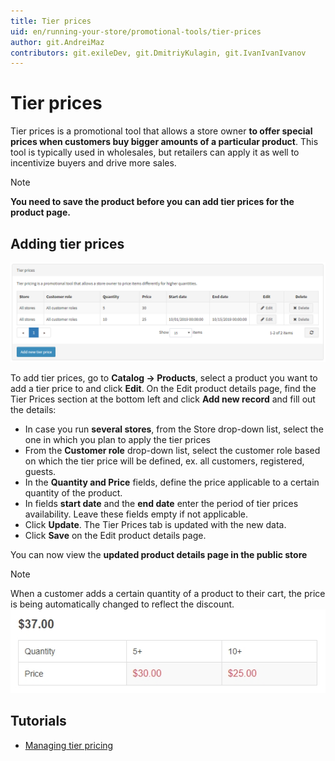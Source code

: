 ```yaml
---
title: Tier prices
uid: en/running-your-store/promotional-tools/tier-prices
author: git.AndreiMaz
contributors: git.exileDev, git.DmitriyKulagin, git.IvanIvanIvanov
---
```


# Tier prices

Tier prices is a promotional tool that allows a store owner **to offer special prices when customers buy bigger amounts of a particular product**. This tool is typically used in wholesales, but retailers can apply it as well to incentivize buyers and drive more sales.

> [!NOTE]
> 
> **You need to save the product before you can add tier prices for the product page.**

## Adding tier prices

![Tier_prices](_static/tier-prices/tier.png)

To add tier prices, go to **Catalog → Products**, select a product you want to add a tier price to and click **Edit**. On the Edit product details page, find the Tier Prices section at the bottom left and click **Add new record** and fill out the details:

- In case you run **several stores**, from the Store drop-down list, select the one in which you plan to apply the tier prices
- From the **Customer role** drop-down list, select the customer role based on which the tier price will be defined, ex. all customers, registered, guests.
- In the **Quantity and Price** fields, define the price applicable to a certain quantity of the product.
- In fields **start date** and the **end date** enter the period of tier prices availability. Leave these fields empty if not applicable.
- Click **Update**. The Tier Prices tab is updated with the new data.
- Click **Save** on the Edit product details page.

You can now view the **updated product details page in the public store**

> [!NOTE]
> 
> When a customer adds a certain quantity of a product to their cart, the price is being automatically changed to reflect the discount. ![Tier_price_example](_static/tier-prices/TierPriceExample.jpg)

## Tutorials

- [Managing tier pricing](https://www.youtube.com/watch?v=ERE08UEDU58&t=10s)
